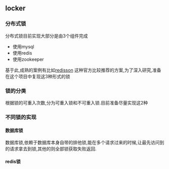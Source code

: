 ##  locker

### 分布式锁

分布式锁目前实现大部分是由3个组件完成
- 使用mysql
- 使用redis
- 使用zookeeper
  
 基于此,成熟的案例有比如<a href="https://github.com/redisson/redisson">redisson</a> 这种官方比较推荐的方案,为了深入研究,准备在这个项目中复现这3种形式的锁
 
 ### 锁的分类
 
 根据锁的可重入次数,分为可重入锁和不可重入锁.目前准备尽量实现这2种
 
 ### 不同锁的实现
 
 #### 数据库锁
 
 数据库锁,依赖于数据库本身自带的排他锁,能在多个请求过来的时候,让最先访问到的请求拿去到锁,其他的则全部锁获取失败返回.
 
 #### redis锁